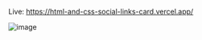 Live: https://html-and-css-social-links-card.vercel.app/

![image](https://github.com/jpnyunus/HTML-and-CSS-Social-Links-Card/assets/137651666/58e227c4-1ed0-4c27-a8f4-7d26bb774819)
